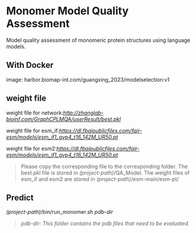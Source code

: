 # Monomer Model Quality Assessment
Model quality assessment of monomeric protein structures using language models.

## With Docker
image:
harbor.biomap-int.com/guangxing_2023/modelselection:v1

## weight file
weight file for network:*http://zhanglab-bioinf.com/GraphCPLMQA/userResult/best.pkl*

weight file for esm_if:*https://dl.fbaipublicfiles.com/fair-esm/models/esm_if1_gvp4_t16_142M_UR50.pt*

weight file for esm2:*https://dl.fbaipublicfiles.com/fair-esm/models/esm_if1_gvp4_t16_142M_UR50.pt*
> Please copy the corresponding file to the corresponding folder. The best.pkl file is stored in *(project-path)*/QA_Model. The weight files of esm_if and esm2 are stored in *(project-path)*/esm-main/esm-pt/

## Predict
*(project-path)*/bin/run_monomer.sh *pdb-dir*
>*pdb-dir: This folder contains the pdb files that need to be evaluated.*
